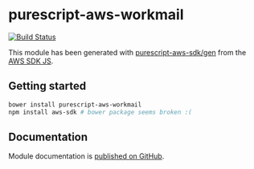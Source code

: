 # purescript-aws-workmail

[![Build Status](https://app.wercker.com/status/5909b9e96d1080804b17a28f72f87b6b/s/master)](https://app.wercker.com/project/byKey/5909b9e96d1080804b17a28f72f87b6b)

This module has been generated with [purescript-aws-sdk/gen](https://github.com/purescript-aws-sdk/gen) from the [AWS SDK JS](https://github.com/aws/aws-sdk-js).

## Getting started

```sh
bower install purescript-aws-workmail
npm install aws-sdk # bower package seems broken :(
```

## Documentation

Module documentation is [published on GitHub](https://github.com/purescript-aws-sdk/purescript-aws-workmail/tree/master/docs).
